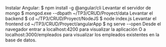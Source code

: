 Instalar Angular: $ npm install -g @angular/cli
Levantar el servidor de mongo $ mongod.exe --dbpath ~/TP3/CRUD/Proyect/data
Levantar el backend $ cd ~/TP3/CRUD/Proyect/NodeJS $ node index.js
Levantar el frontend cd ~/TP3/CRUD/Proyect/angularApp $ ng serve --open
Desde el navegador entrar a localhost:4200 para visualizar la aplicación
O a localhost:3000/empleados para visualizar los empleados existentes en la base de datos.
